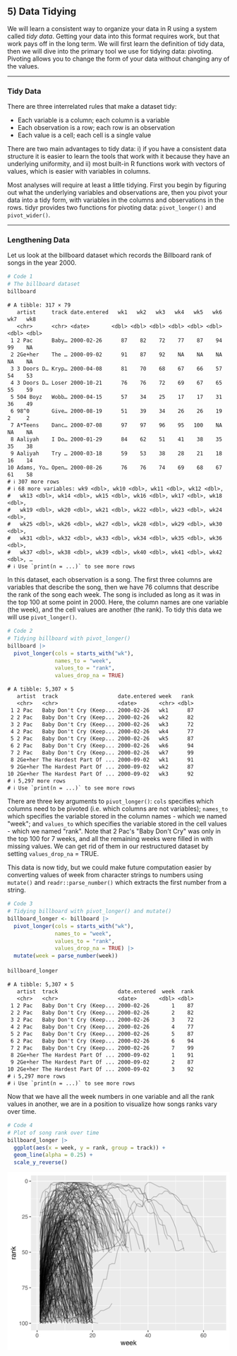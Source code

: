 ## 5) Data Tidying

We will learn a consistent way to organize your data in R using a system called *tidy data*. Getting your data into this format requires work, but that work pays off in the long term. We will first learn the definition of tidy data, then we will dive into the primary tool we use for tidying data: pivoting. Pivoting allows you to change the form of your data without changing any of the values.

---

### Tidy Data

There are three interrelated rules that make a dataset tidy:
-  Each variable is a column; each column is a variable
- Each observation is a row; each row is an observation
- Each value is a cell; each cell is a single value

There are two main advantages to tidy data: i) if you have a consistent data structure it is easier to learn the tools that work with it because they have an underlying uniformity, and ii) most built-in R functions work with vectors of values, which is easier with variables in columns.

Most analyses will require at least a little tidying. First you begin by figuring out what the underlying variables and observations are, then you pivot your data into a tidy form, with variables in the columns and observations in the rows. tidyr provides two functions for pivoting data: $\texttt{pivot\_longer()}$ and $\texttt{pivot\_wider()}$.

---

### Lengthening Data

Let us look at the billboard dataset which records the Billboard rank of songs in the year 2000.

```r
# Code 1
# The billboard dataset
billboard
```

```output
# A tibble: 317 × 79
   artist     track date.entered   wk1   wk2   wk3   wk4   wk5   wk6   wk7   wk8
   <chr>      <chr> <date>       <dbl> <dbl> <dbl> <dbl> <dbl> <dbl> <dbl> <dbl>
 1 2 Pac      Baby… 2000-02-26      87    82    72    77    87    94    99    NA
 2 2Ge+her    The … 2000-09-02      91    87    92    NA    NA    NA    NA    NA
 3 3 Doors D… Kryp… 2000-04-08      81    70    68    67    66    57    54    53
 4 3 Doors D… Loser 2000-10-21      76    76    72    69    67    65    55    59
 5 504 Boyz   Wobb… 2000-04-15      57    34    25    17    17    31    36    49
 6 98^0       Give… 2000-08-19      51    39    34    26    26    19     2     2
 7 A*Teens    Danc… 2000-07-08      97    97    96    95   100    NA    NA    NA
 8 Aaliyah    I Do… 2000-01-29      84    62    51    41    38    35    35    38
 9 Aaliyah    Try … 2000-03-18      59    53    38    28    21    18    16    14
10 Adams, Yo… Open… 2000-08-26      76    76    74    69    68    67    61    58
# ℹ 307 more rows
# ℹ 68 more variables: wk9 <dbl>, wk10 <dbl>, wk11 <dbl>, wk12 <dbl>,
#   wk13 <dbl>, wk14 <dbl>, wk15 <dbl>, wk16 <dbl>, wk17 <dbl>, wk18 <dbl>,
#   wk19 <dbl>, wk20 <dbl>, wk21 <dbl>, wk22 <dbl>, wk23 <dbl>, wk24 <dbl>,
#   wk25 <dbl>, wk26 <dbl>, wk27 <dbl>, wk28 <dbl>, wk29 <dbl>, wk30 <dbl>,
#   wk31 <dbl>, wk32 <dbl>, wk33 <dbl>, wk34 <dbl>, wk35 <dbl>, wk36 <dbl>,
#   wk37 <dbl>, wk38 <dbl>, wk39 <dbl>, wk40 <dbl>, wk41 <dbl>, wk42 <dbl>, …
# ℹ Use `print(n = ...)` to see more rows
```

In this dataset, each observation is a song. The first three columns are variables that describe the song, then we have 76 columns that describe the rank of the song each week. The song is included as long as it was in the top 100 at some point in 2000. Here, the column names are one variable (the week), and the cell values are another (the rank). To tidy this data we will use $\texttt{pivot\_longer()}$.

```r
# Code 2
# Tidying billboard with pivot_longer()
billboard |>
  pivot_longer(cols = starts_with("wk"),
               names_to = "week",
               values_to = "rank",
               values_drop_na = TRUE)
```

```output
# A tibble: 5,307 × 5
   artist  track                   date.entered week   rank
   <chr>   <chr>                   <date>       <chr> <dbl>
 1 2 Pac   Baby Don't Cry (Keep... 2000-02-26   wk1      87
 2 2 Pac   Baby Don't Cry (Keep... 2000-02-26   wk2      82
 3 2 Pac   Baby Don't Cry (Keep... 2000-02-26   wk3      72
 4 2 Pac   Baby Don't Cry (Keep... 2000-02-26   wk4      77
 5 2 Pac   Baby Don't Cry (Keep... 2000-02-26   wk5      87
 6 2 Pac   Baby Don't Cry (Keep... 2000-02-26   wk6      94
 7 2 Pac   Baby Don't Cry (Keep... 2000-02-26   wk7      99
 8 2Ge+her The Hardest Part Of ... 2000-09-02   wk1      91
 9 2Ge+her The Hardest Part Of ... 2000-09-02   wk2      87
10 2Ge+her The Hardest Part Of ... 2000-09-02   wk3      92
# ℹ 5,297 more rows
# ℹ Use `print(n = ...)` to see more rows
```

There are three key arguments to $\texttt{pivot\_longer()}$: $\texttt{cols}$ specifies which columns need to be pivoted (i.e. which columns are not variables); $\texttt{names\_to}$ which specifies the variable stored in the column names - which we named "week"; and $\texttt{values\_to}$ which specifies the variable stored in the cell values - which we named "rank". Note that 2 Pac's "Baby Don't Cry" was only in the top 100 for 7 weeks, and all the remaining weeks were filled in with missing values. We can get rid of them in our restructured dataset by setting $\texttt{values\_drop\_na}$ = TRUE.

This data is now tidy, but we could make future computation easier by converting values of week from character strings to numbers using $\texttt{mutate()}$ and $\texttt{readr::parse\_number()}$ which extracts the first number from a string.

```r
# Code 3
# Tidying billboard with pivot_longer() and mutate()
billboard_longer <- billboard |>
  pivot_longer(cols = starts_with("wk"),
               names_to = "week",
               values_to = "rank",
               values_drop_na = TRUE) |>
  mutate(week = parse_number(week))

billboard_longer
```

```output
# A tibble: 5,307 × 5
   artist  track                   date.entered  week  rank
   <chr>   <chr>                   <date>       <dbl> <dbl>
 1 2 Pac   Baby Don't Cry (Keep... 2000-02-26       1    87
 2 2 Pac   Baby Don't Cry (Keep... 2000-02-26       2    82
 3 2 Pac   Baby Don't Cry (Keep... 2000-02-26       3    72
 4 2 Pac   Baby Don't Cry (Keep... 2000-02-26       4    77
 5 2 Pac   Baby Don't Cry (Keep... 2000-02-26       5    87
 6 2 Pac   Baby Don't Cry (Keep... 2000-02-26       6    94
 7 2 Pac   Baby Don't Cry (Keep... 2000-02-26       7    99
 8 2Ge+her The Hardest Part Of ... 2000-09-02       1    91
 9 2Ge+her The Hardest Part Of ... 2000-09-02       2    87
10 2Ge+her The Hardest Part Of ... 2000-09-02       3    92
# ℹ 5,297 more rows
# ℹ Use `print(n = ...)` to see more rows
```

Now that we have all the week numbers in one variable and all the rank values in another, we are in a position to visualize how songs ranks vary over time.

```r
# Code 4
# Plot of song rank over time
billboard_longer |>
  ggplot(aes(x = week, y = rank, group = track)) +
  geom_line(alpha = 0.25) +
  scale_y_reverse()
```

![Alt text](../Outputs/Data_Tidying/Code_4.jpg)


